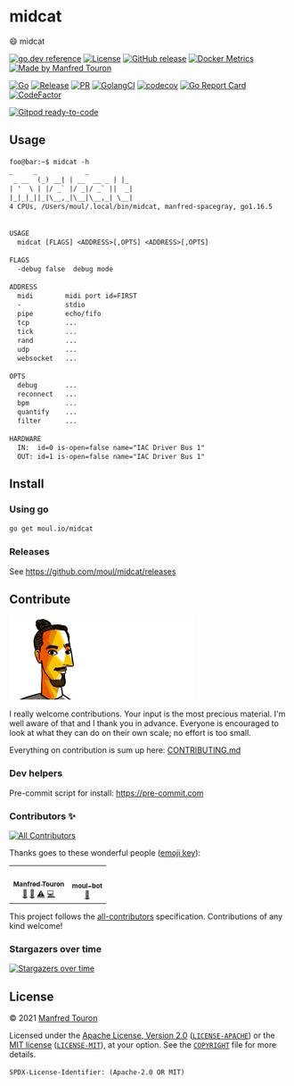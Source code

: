 # midcat

:smile: midcat

[![go.dev reference](https://img.shields.io/badge/go.dev-reference-007d9c?logo=go&logoColor=white)](https://pkg.go.dev/moul.io/midcat)
[![License](https://img.shields.io/badge/license-Apache--2.0%20%2F%20MIT-%2397ca00.svg)](https://github.com/moul/midcat/blob/main/COPYRIGHT)
[![GitHub release](https://img.shields.io/github/release/moul/midcat.svg)](https://github.com/moul/midcat/releases)
[![Docker Metrics](https://images.microbadger.com/badges/image/moul/midcat.svg)](https://microbadger.com/images/moul/midcat)
[![Made by Manfred Touron](https://img.shields.io/badge/made%20by-Manfred%20Touron-blue.svg?style=flat)](https://manfred.life/)

[![Go](https://github.com/moul/midcat/workflows/Go/badge.svg)](https://github.com/moul/midcat/actions?query=workflow%3AGo)
[![Release](https://github.com/moul/midcat/workflows/Release/badge.svg)](https://github.com/moul/midcat/actions?query=workflow%3ARelease)
[![PR](https://github.com/moul/midcat/workflows/PR/badge.svg)](https://github.com/moul/midcat/actions?query=workflow%3APR)
[![GolangCI](https://golangci.com/badges/github.com/moul/midcat.svg)](https://golangci.com/r/github.com/moul/midcat)
[![codecov](https://codecov.io/gh/moul/midcat/branch/main/graph/badge.svg)](https://codecov.io/gh/moul/midcat)
[![Go Report Card](https://goreportcard.com/badge/moul.io/midcat)](https://goreportcard.com/report/moul.io/midcat)
[![CodeFactor](https://www.codefactor.io/repository/github/moul/midcat/badge)](https://www.codefactor.io/repository/github/moul/midcat)

[![Gitpod ready-to-code](https://img.shields.io/badge/Gitpod-ready--to--code-blue?logo=gitpod)](https://gitpod.io/#https://github.com/moul/midcat)

## Usage

[embedmd]:# (.tmp/usage.txt console)
```console
foo@bar:~$ midcat -h
_     _            _
 _ __  (_) __| | __  __ _ | |_
| '  \ | |/ _` |/ _|/ _` ||  _|
|_|_|_||_|\__,_|\__|\__,_| \__|
4 CPUs, /Users/moul/.local/bin/midcat, manfred-spacegray, go1.16.5


USAGE
  midcat [FLAGS] <ADDRESS>[,OPTS] <ADDRESS>[,OPTS]

FLAGS
  -debug false  debug mode

ADDRESS
  midi        midi port id=FIRST
  -           stdio
  pipe        echo/fifo
  tcp         ...
  tick        ...
  rand        ...
  udp         ...
  websocket   ...

OPTS
  debug       ...
  reconnect   ...
  bpm         ...
  quantify    ...
  filter      ...

HARDWARE
  IN:  id=0 is-open=false name="IAC Driver Bus 1"
  OUT: id=1 is-open=false name="IAC Driver Bus 1"
```

## Install

### Using go

```sh
go get moul.io/midcat
```

### Releases

See https://github.com/moul/midcat/releases

## Contribute

![Contribute <3](https://raw.githubusercontent.com/moul/moul/main/contribute.gif)

I really welcome contributions.
Your input is the most precious material.
I'm well aware of that and I thank you in advance.
Everyone is encouraged to look at what they can do on their own scale;
no effort is too small.

Everything on contribution is sum up here: [CONTRIBUTING.md](./.github/CONTRIBUTING.md)

### Dev helpers

Pre-commit script for install: https://pre-commit.com

### Contributors ✨

<!-- ALL-CONTRIBUTORS-BADGE:START - Do not remove or modify this section -->
[![All Contributors](https://img.shields.io/badge/all_contributors-2-orange.svg)](#contributors)
<!-- ALL-CONTRIBUTORS-BADGE:END -->

Thanks goes to these wonderful people ([emoji key](https://allcontributors.org/docs/en/emoji-key)):

<!-- ALL-CONTRIBUTORS-LIST:START - Do not remove or modify this section -->
<!-- prettier-ignore-start -->
<!-- markdownlint-disable -->
<table>
  <tr>
    <td align="center"><a href="http://manfred.life"><img src="https://avatars1.githubusercontent.com/u/94029?v=4" width="100px;" alt=""/><br /><sub><b>Manfred Touron</b></sub></a><br /><a href="#maintenance-moul" title="Maintenance">🚧</a> <a href="https://github.com/moul/midcat/commits?author=moul" title="Documentation">📖</a> <a href="https://github.com/moul/midcat/commits?author=moul" title="Tests">⚠️</a> <a href="https://github.com/moul/midcat/commits?author=moul" title="Code">💻</a></td>
    <td align="center"><a href="https://manfred.life/moul-bot"><img src="https://avatars1.githubusercontent.com/u/41326314?v=4" width="100px;" alt=""/><br /><sub><b>moul-bot</b></sub></a><br /><a href="#maintenance-moul-bot" title="Maintenance">🚧</a></td>
  </tr>
</table>

<!-- markdownlint-enable -->
<!-- prettier-ignore-end -->
<!-- ALL-CONTRIBUTORS-LIST:END -->

This project follows the [all-contributors](https://github.com/all-contributors/all-contributors)
specification. Contributions of any kind welcome!

### Stargazers over time

[![Stargazers over time](https://starchart.cc/moul/midcat.svg)](https://starchart.cc/moul/midcat)

## License

© 2021   [Manfred Touron](https://manfred.life)

Licensed under the [Apache License, Version 2.0](https://www.apache.org/licenses/LICENSE-2.0)
([`LICENSE-APACHE`](LICENSE-APACHE)) or the [MIT license](https://opensource.org/licenses/MIT)
([`LICENSE-MIT`](LICENSE-MIT)), at your option.
See the [`COPYRIGHT`](COPYRIGHT) file for more details.

`SPDX-License-Identifier: (Apache-2.0 OR MIT)`
